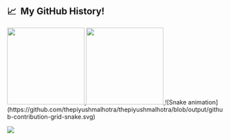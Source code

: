 <h2> 📈 &nbsp;My GitHub History!</h2>
<a href="https://github.com/nishantwestside">
  <img height="180em" src="https://github-readme-stats.vercel.app/api?username=nishantwestside&theme=noctis_minimus&show_icons=true" />
  <img height="180em" src="https://github-readme-stats.vercel.app/api/top-langs/?username=nishantwestside&theme=noctis_minimus&layout=compact" />
</a>  
![Snake animation](https://github.com/thepiyushmalhotra/thepiyushmalhotra/blob/output/github-contribution-grid-snake.svg)
  
<p align="left">
  <img src="https://capsule-render.vercel.app/api?type=waving&color=gradient&height=100&section=footer"/>
</p>

